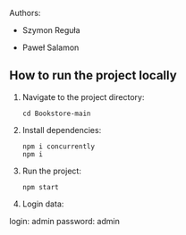 Authors:

- Szymon Reguła

- Paweł Salamon

## How to run the project locally

1. Navigate to the project directory:

   ```
   cd Bookstore-main
   ```

2. Install dependencies:

   ```
   npm i concurrently
   npm i
   ```

4. Run the project:

   ```
   npm start
   ```

5. Login data:

login: admin
password: admin
